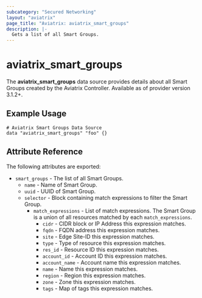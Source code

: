 ```yaml
---
subcategory: "Secured Networking"
layout: "aviatrix"
page_title: "Aviatrix: aviatrix_smart_groups"
description: |-
  Gets a list of all Smart Groups.
---
```


# aviatrix_smart_groups

The **aviatrix_smart_groups** data source provides details about all Smart Groups created by the Aviatrix Controller. Available as of provider version 3.1.2+.

## Example Usage

 ```hcl
 # Aviatrix Smart Groups Data Source
 data "aviatrix_smart_groups" "foo" {}
 ```


## Attribute Reference

The following attributes are exported:
* `smart_groups` - The list of all Smart Groups.
    * `name` - Name of Smart Group.
    * `uuid` - UUID of Smart Group.
    * `selector` - Block containing match expressions to filter the Smart Group.
        * `match_expressions` - List of match expressions. The Smart Group is a union of all resources matched by each `match_expressions`.
            * `cidr` - CIDR block or IP Address this expression matches.
            * `fqdn` - FQDN address this expression matches.
            * `site` - Edge Site-ID this expression matches.
            * `type` - Type of resource this expression matches.
            * `res_id` - Resource ID this expression matches.
            * `account_id` - Account ID this expression matches.
            * `account_name` - Account name this expression matches.
            * `name` - Name this expression matches.
            * `region` - Region this expression matches.
            * `zone` - Zone this expression matches.
            * `tags` - Map of tags this expression matches.